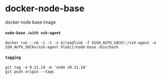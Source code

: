 docker-node-base
================

docker node base image


#### `node-base /with ssh-agent`


    docker run --rm -i -t -v $(readlink -f $SSH_AUTH_SOCK):/ssh-agent -e SSH_AUTH_SOCK=/ssh-agent hlobil/node-base /bin/bash


#### `tagging`

    git tag -a 0.11.14 -m 'node v0.11.14'
    git push origin --tags
